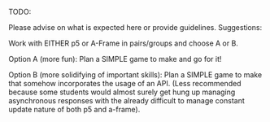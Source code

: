 TODO:

Please advise on what is expected here or provide guidelines.
Suggestions:

Work with EITHER p5 or A-Frame in pairs/groups and choose A or B.

Option A (more fun): Plan a SIMPLE game to make and go for it!

Option B (more solidifying of important skills): Plan a SIMPLE game to make that somehow incorporates the usage of an API. (Less recommended because some students would almost surely get hung up managing asynchronous responses with the already difficult to manage constant update nature of both p5 and a-frame). 
